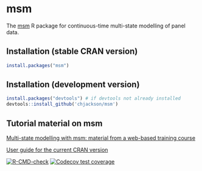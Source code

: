 msm
===

The [msm](http://cran.r-project.org/package=msm) R package for continuous-time multi-state modelling of panel data.


## Installation (stable CRAN version)
```r
install.packages("msm")
```

## Installation (development version)

```r
install.packages("devtools") # if devtools not already installed
devtools::install_github('chjackson/msm')
```

## Tutorial material on msm 

[Multi-state modelling with msm: material from a web-based training course](https://chjackson.github.io/msm/msmcourse/)

[User guide for the current CRAN version](https://cran.r-project.org/web/packages/msm/vignettes/msm-manual.pdf)


  <!-- badges: start -->
  [![R-CMD-check](https://github.com/chjackson/msm/actions/workflows/R-CMD-check.yaml/badge.svg)](https://github.com/chjackson/msm/actions/workflows/R-CMD-check.yaml)
  [![Codecov test coverage](https://codecov.io/gh/chjackson/msm/branch/master/graph/badge.svg)](https://app.codecov.io/gh/chjackson/msm?branch=master)
  <!-- badges: end -->
